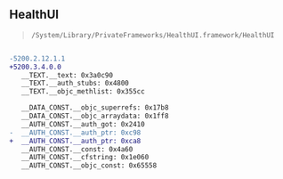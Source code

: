 ## HealthUI

> `/System/Library/PrivateFrameworks/HealthUI.framework/HealthUI`

```diff

-5200.2.12.1.1
+5200.3.4.0.0
   __TEXT.__text: 0x3a0c90
   __TEXT.__auth_stubs: 0x4800
   __TEXT.__objc_methlist: 0x355cc

   __DATA_CONST.__objc_superrefs: 0x17b8
   __DATA_CONST.__objc_arraydata: 0x1ff8
   __AUTH_CONST.__auth_got: 0x2410
-  __AUTH_CONST.__auth_ptr: 0xc98
+  __AUTH_CONST.__auth_ptr: 0xca8
   __AUTH_CONST.__const: 0x4a60
   __AUTH_CONST.__cfstring: 0x1e060
   __AUTH_CONST.__objc_const: 0x65558

```
